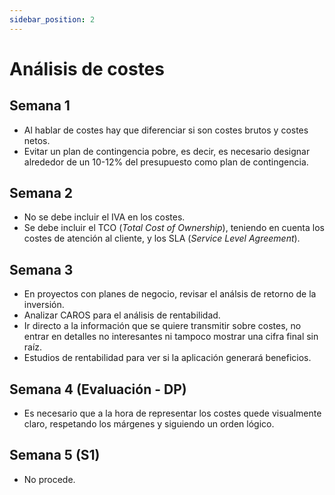 ```yaml
---
sidebar_position: 2
---
```


# Análisis de costes

## Semana 1

- Al hablar de costes hay que diferenciar si son costes brutos y costes netos. 
- Evitar un plan de contingencia pobre, es decir, es necesario designar alrededor de un 10-12% del presupuesto como plan de contingencia.

## Semana 2

- No se debe incluir el IVA en los costes.
- Se debe incluir el TCO (*Total Cost of Ownership*), teniendo en cuenta los costes de atención al cliente, y los SLA (*Service Level Agreement*).

## Semana 3

- En proyectos con planes de negocio, revisar el análsis de retorno de la inversión.
- Analizar CAROS para el análisis de rentabilidad.
- Ir directo a la información que se quiere transmitir sobre costes, no entrar en detalles no interesantes ni tampoco mostrar una cifra final sin raíz.
- Estudios de rentabilidad para ver si la aplicación generará beneficios.

## Semana 4 (Evaluación - DP)

- Es necesario que a la hora de representar los costes quede visualmente claro, respetando los márgenes y siguiendo un orden lógico.

## Semana 5 (S1)

- No procede.